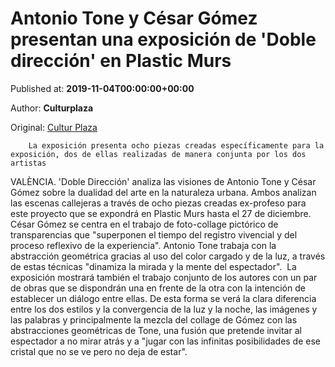 
# Antonio Tone y César Gómez presentan una exposición de 'Doble dirección' en Plastic Murs

Published at: **2019-11-04T00:00:00+00:00**

Author: **Culturplaza**

Original: [Cultur Plaza](https://valenciaplaza.com/la-exposicion-doble-direccion-converge-a-los-artistas-antonio-tone-y-cesar-gomez)


        La exposición presenta ocho piezas creadas específicamente para la exposición, dos de ellas realizadas de manera conjunta por los dos artistas
      
VALÈNCIA. 'Doble Dirección' analiza las visiones de Antonio Tone y César Gómez sobre la dualidad del arte en la naturaleza urbana. Ambos analizan las escenas callejeras a través de ocho piezas creadas ex-profeso para este proyecto que se expondrá en Plastic Murs hasta el 27 de diciembre. 
César Gómez se centra en el trabajo de foto-collage pictórico de transparencias que "superponen el tiempo del registro vivencial y del proceso reflexivo de la experiencia". Antonio Tone trabaja con la abstracción geométrica gracias al uso del color cargado y de la luz, a través de estas técnicas "dinamiza la mirada y la mente del espectador". 
La exposición mostrará también el trabajo conjunto de los autores con un par de obras que se dispondrán una en frente de la otra con la intención de establecer un diálogo entre ellas. De esta forma se verá la clara diferencia entre los dos estilos y la convergencia de la luz y la noche, las imágenes y las palabras y principalmente la mezcla del collage de Gómez con las abstracciones geométricas de Tone, una fusión que pretende invitar al espectador a no mirar atrás y a "jugar con las infinitas posibilidades de ese cristal que no se ve pero no deja de estar".
